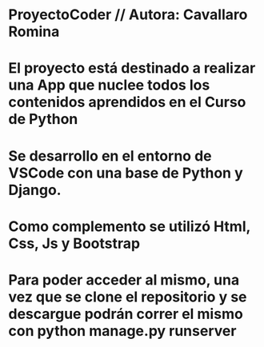 # ProyectoCoder // Autora: Cavallaro Romina
# El proyecto está destinado a realizar una App que nuclee todos los contenidos aprendidos en el Curso de Python
# Se desarrollo en el entorno de VSCode con una base de Python y Django.
# Como complemento se utilizó Html, Css, Js y Bootstrap
# Para poder acceder al mismo, una vez que se clone el repositorio y se descargue podrán correr el mismo con python manage.py runserver
# El link los llevará a ver las vistas de cada una de las páginas creadas
# Es importante mencionar que para el HTML se utilizó el concepto de Herencia para mantener una estructura principal

